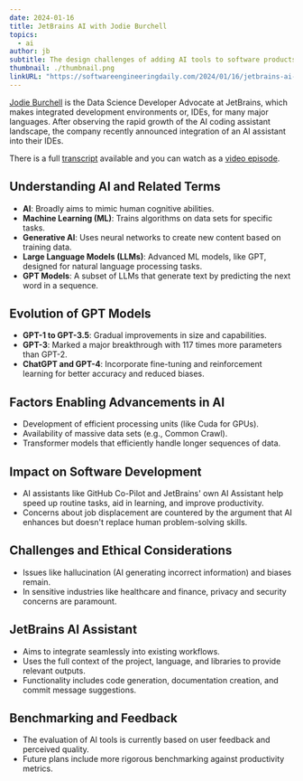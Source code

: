 ```yaml
---
date: 2024-01-16
title: JetBrains AI with Jodie Burchell
topics:
  - ai
author: jb
subtitle: The design challenges of adding AI tools to software products, and the team’s particular interest in auto-generating code documentation.
thumbnail: ./thumbnail.png
linkURL: "https://softwareengineeringdaily.com/2024/01/16/jetbrains-ai-with-jodie-burchell/"
---
```


[Jodie Burchell](https://twitter.com/t_redactyl) is the Data Science Developer Advocate at JetBrains, which makes integrated development environments or, IDEs, for many major languages. After observing the rapid growth of the AI coding assistant landscape, the company recently announced integration of an AI assistant into their IDEs.

There is a full [transcript](https://youtu.be/tUwCvHMwx7Y?feature=shared) available and you can watch as a [video episode](https://youtu.be/tUwCvHMwx7Y?feature=shared).

## Understanding AI and Related Terms

- **AI**: Broadly aims to mimic human cognitive abilities.
- **Machine Learning (ML)**: Trains algorithms on data sets for specific tasks.
- **Generative AI**: Uses neural networks to create new content based on training data.
- **Large Language Models (LLMs)**: Advanced ML models, like GPT, designed for natural language processing tasks.
- **GPT Models**: A subset of LLMs that generate text by predicting the next word in a sequence.

## Evolution of GPT Models

- **GPT-1 to GPT-3.5**: Gradual improvements in size and capabilities.
- **GPT-3**: Marked a major breakthrough with 117 times more parameters than GPT-2.
- **ChatGPT and GPT-4**: Incorporate fine-tuning and reinforcement learning for better accuracy and reduced biases.

## Factors Enabling Advancements in AI

- Development of efficient processing units (like Cuda for GPUs).
- Availability of massive data sets (e.g., Common Crawl).
- Transformer models that efficiently handle longer sequences of data.

## Impact on Software Development

- AI assistants like GitHub Co-Pilot and JetBrains' own AI Assistant help speed up routine tasks, aid in learning, and improve productivity.
- Concerns about job displacement are countered by the argument that AI enhances but doesn't replace human problem-solving skills.

## Challenges and Ethical Considerations

- Issues like hallucination (AI generating incorrect information) and biases remain.
- In sensitive industries like healthcare and finance, privacy and security concerns are paramount.

## JetBrains AI Assistant

- Aims to integrate seamlessly into existing workflows.
- Uses the full context of the project, language, and libraries to provide relevant outputs.
- Functionality includes code generation, documentation creation, and commit message suggestions.

## Benchmarking and Feedback

- The evaluation of AI tools is currently based on user feedback and perceived quality.
- Future plans include more rigorous benchmarking against productivity metrics.
